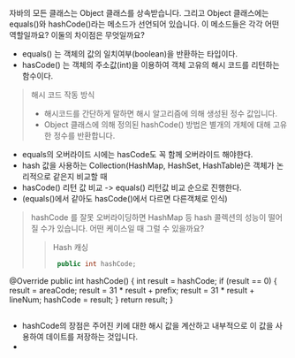 자바의 모든 클래스는 Object 클래스를 상속받습니다. 그리고 Object 클래스에는 equals()와 hashCode()라는 메소드가 선언되어 있습니다.
이 메소드들은 각각 어떤 역할일까요? 이둘의 차이점은 무엇일까요?
- equals() 는 객체의 값의 일치여부(boolean)을 반환하는 타입이다.
- hasCode() 는 객체의 주소값(int)을 이용하여 객체 고유의 해시 코드를 리턴하는 함수이다. 
> 해시 코드 작동 방식
> - 해시코드를 간단하게 말하면 해시 알고리즘에 의해 생성된 정수 값입니다.
> - Object 클래스에 의해 정의된 hashCode() 방법은 별개의 개체에 대해 고유한 정수를 반환합니다.
> 
- equals의 오버라이드 시에는 hasCode도 꼭 함께 오버라이드 해야한다.
- hash 값을 사용하는 Collection(HashMap, HashSet, HashTable)은 객체가 논리적으로 같은지 비교할 때
- hasCode() 리턴 값 비교 -> equals() 리턴값 비교 순으로 진행한다. 
- (equals()에서 같아도 hasCode()에서 다르면 다른객체로 인식)

> hashCode 를 잘못 오버라이딩하면 HashMap 등 hash 콜렉션의 성능이 떨어질 수가 있습니다. 어떤 케이스일 때 그럴 수 있을까요?
>> Hash 캐싱
>> ```java
>>  public int hashCode;

@Override
public int hashCode() {
  	int result = hashCode;
  	if (result == 0) {
      result = areaCode;
      result = 31 * result + prefix;
      result = 31 * result + lineNum;
      hashCode = result;
    }
  return result;
}
>> ``` 
- hashCode의 장점은 주어진 키에 대한 해시 값을 계산하고 내부적으로 이 값을 사용하여 데이트를 저장하는 것입니다.
- 
